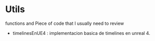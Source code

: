 # Utils
functions and Piece of code that I usually need to review
* timelinesEnUE4 :
    implementacion basica de timelines en unreal 4.
